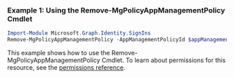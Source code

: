 ### Example 1: Using the Remove-MgPolicyAppManagementPolicy Cmdlet
```powershell
Import-Module Microsoft.Graph.Identity.SignIns
Remove-MgPolicyAppManagementPolicy -AppManagementPolicyId $appManagementPolicyId
```
This example shows how to use the Remove-MgPolicyAppManagementPolicy Cmdlet.
To learn about permissions for this resource, see the [permissions reference](/graph/permissions-reference).

